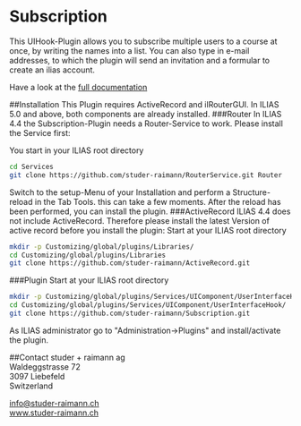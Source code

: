 Subscription
============
This UIHook-Plugin allows you to subscribe multiple users to a course at once, by writing the names into a list. You can also type in e-mail addresses, to which the plugin will send an invitation and a formular to create an ilias account. 

Have a look at the [full documentation](/doc/Documentation.pdf?raw=true)

##Installation
This Plugin requires ActiveRecord and ilRouterGUI. In ILIAS 5.0 and above, both components are already installed. 
###Router
In ILIAS 4.4 the Subscription-Plugin needs a Router-Service to work. Please install the Service first:
 
You start in your ILIAS root directory

```bash
cd Services  
git clone https://github.com/studer-raimann/RouterService.git Router  
```
Switch to the setup-Menu of your Installation and perform a Structure-reload in the Tab Tools. this can take a few moments. After the reload has been performed, you can install the plugin.
###ActiveRecord
ILIAS 4.4 does not include ActiveRecord. Therefore please install the latest Version of active record before you install the plugin:
Start at your ILIAS root directory
```bash
mkdir -p Customizing/global/plugins/Libraries/  
cd Customizing/global/plugins/Libraries  
git clone https://github.com/studer-raimann/ActiveRecord.git  
```
###Plugin
Start at your ILIAS root directory
```bash
mkdir -p Customizing/global/plugins/Services/UIComponent/UserInterfaceHook/  
cd Customizing/global/plugins/Services/UIComponent/UserInterfaceHook/  
git clone https://github.com/studer-raimann/Subscription.git  
```
As ILIAS administrator go to "Administration->Plugins" and install/activate the plugin.

##Contact
studer + raimann ag  
Waldeggstrasse 72  
3097 Liebefeld  
Switzerland 

info@studer-raimann.ch  
www.studer-raimann.ch  
